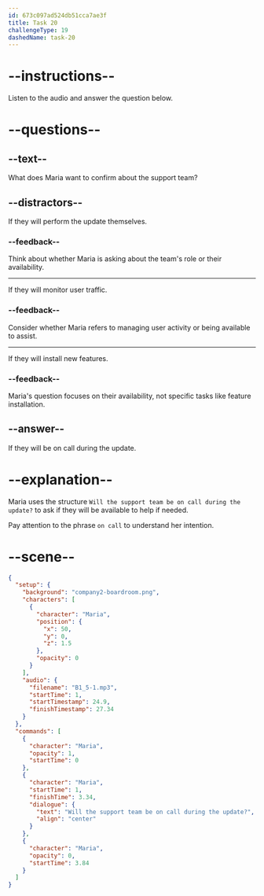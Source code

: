 ```yaml
---
id: 673c097ad524db51cca7ae3f
title: Task 20
challengeType: 19
dashedName: task-20
---
```

<!-- (Audio) Maria: Will the support team be on call during the update? -->

# --instructions--

Listen to the audio and answer the question below.

# --questions--

## --text--

What does Maria want to confirm about the support team?

## --distractors--

If they will perform the update themselves.

### --feedback--

Think about whether Maria is asking about the team's role or their availability.

---

If they will monitor user traffic.

### --feedback--

Consider whether Maria refers to managing user activity or being available to assist.

---

If they will install new features.

### --feedback--

Maria's question focuses on their availability, not specific tasks like feature installation.

## --answer--

If they will be on call during the update.

# --explanation--

Maria uses the structure `Will the support team be on call during the update?` to ask if they will be available to help if needed. 

Pay attention to the phrase `on call` to understand her intention.

# --scene--

```json
{
  "setup": {
    "background": "company2-boardroom.png",
    "characters": [
      {
        "character": "Maria",
        "position": {
          "x": 50,
          "y": 0,
          "z": 1.5
        },
        "opacity": 0
      }
    ],
    "audio": {
      "filename": "B1_5-1.mp3",
      "startTime": 1,
      "startTimestamp": 24.9,
      "finishTimestamp": 27.34
    }
  },
  "commands": [
    {
      "character": "Maria",
      "opacity": 1,
      "startTime": 0
    },
    {
      "character": "Maria",
      "startTime": 1,
      "finishTime": 3.34,
      "dialogue": {
        "text": "Will the support team be on call during the update?",
        "align": "center"
      }
    },
    {
      "character": "Maria",
      "opacity": 0,
      "startTime": 3.84
    }
  ]
}
```

